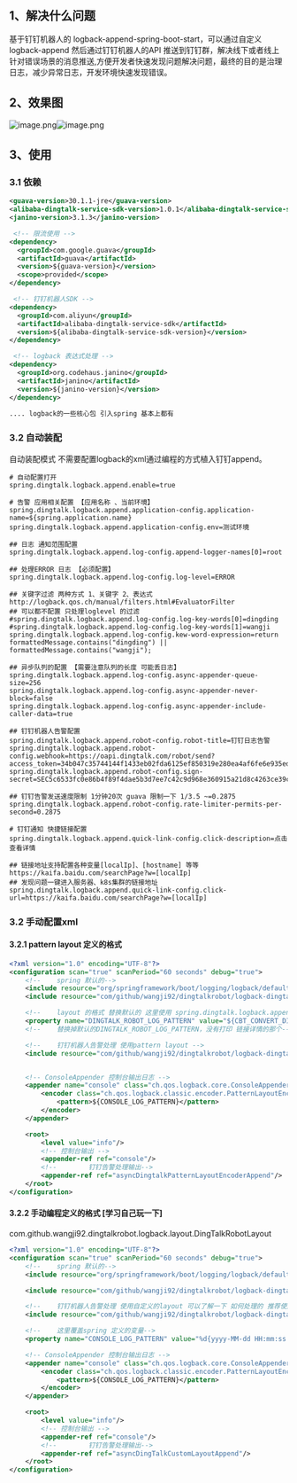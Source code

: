 ## 1、解决什么问题
基于钉钉机器人的 logback-append-spring-boot-start，可以通过自定义 logback-append 然后通过钉钉机器人的API 推送到钉钉群，解决线下或者线上 针对错误场景的消息推送,方便开发者快速发现问题解决问题，最终的目的是治理日志，减少异常日志，开发环境快速发现错误。
## 2、效果图
![image.png](https://cdn.nlark.com/yuque/0/2021/png/171220/1618933321858-9ac5de6b-73da-4af6-98c7-bb521514a939.png#clientId=u89e52154-1e75-4&from=paste&height=286&id=uac5f17fb&margin=%5Bobject%20Object%5D&name=image.png&originHeight=571&originWidth=491&originalType=binary&size=72812&status=done&style=none&taskId=u5ef3995d-4536-41ef-8e74-37ccdca8605&width=245.5)![image.png](https://cdn.nlark.com/yuque/0/2021/png/171220/1618933337682-c6e3b4b8-5d53-4bc4-8017-47f94c5f07b3.png#clientId=u89e52154-1e75-4&from=paste&height=276&id=ua757968d&margin=%5Bobject%20Object%5D&name=image.png&originHeight=552&originWidth=408&originalType=binary&size=119640&status=done&style=none&taskId=uacc63e92-0820-4fbf-aa6f-22e12250631&width=204)
## 3、使用
### 3.1 依赖 
```xml
<guava-version>30.1.1-jre</guava-version>
<alibaba-dingtalk-service-sdk-version>1.0.1</alibaba-dingtalk-service-sdk-version>
<janino-version>3.1.3</janino-version>

 <!-- 限流使用 -->
<dependency>
  <groupId>com.google.guava</groupId>
  <artifactId>guava</artifactId>
  <version>${guava-version}</version>
  <scope>provided</scope>
</dependency>

 <!-- 钉钉机器人SDK -->
<dependency>
  <groupId>com.aliyun</groupId>
  <artifactId>alibaba-dingtalk-service-sdk</artifactId>
  <version>${alibaba-dingtalk-service-sdk-version}</version>
</dependency>

 <!-- logback 表达式处理 -->
<dependency>
  <groupId>org.codehaus.janino</groupId>
  <artifactId>janino</artifactId>
  <version>${janino-version}</version>
</dependency>

.... logback的一些核心包 引入spring 基本上都有
```
### 3.2 自动装配
自动装配模式 不需要配置logback的xml通过编程的方式植入钉钉append。
```
# 自动配置打开 
spring.dingtalk.logback.append.enable=true

# 告警 应用相关配置 【应用名称 、当前环境】
spring.dingtalk.logback.append.application-config.application-name=${spring.application.name}
spring.dingtalk.logback.append.application-config.env=测试环境

## 日志 通知范围配置 
spring.dingtalk.logback.append.log-config.append-logger-names[0]=root

## 处理ERROR 日志 【必须配置】
spring.dingtalk.logback.append.log-config.log-level=ERROR

## 关键字过滤 两种方式 1、关键字 2、表达式 http://logback.qos.ch/manual/filters.html#EvaluatorFilter
## 可以都不配置 只处理loglevel 的过滤
#spring.dingtalk.logback.append.log-config.log-key-words[0]=dingding
#spring.dingtalk.logback.append.log-config.log-key-words[1]=wangji
spring.dingtalk.logback.append.log-config.kew-word-expression=return  formattedMessage.contains("dingding") ||  formattedMessage.contains("wangji");

## 异步队列的配置 【需要注意队列的长度 可能丢日志】
spring.dingtalk.logback.append.log-config.async-appender-queue-size=256
spring.dingtalk.logback.append.log-config.async-appender-never-block=false
spring.dingtalk.logback.append.log-config.async-appender-include-caller-data=true

## 钉钉机器人告警配置 
spring.dingtalk.logback.append.robot-config.robot-title=钉钉日志告警
spring.dingtalk.logback.append.robot-config.webhook=https://oapi.dingtalk.com/robot/send?access_token=34b047c35744144f1433eb02fda6125ef850319e280ea4af6fe6e935ed7847df
spring.dingtalk.logback.append.robot-config.sign-secret=SEC5c6533fc0e86b4f89f4dae5b3d7ee7c42c9d968e360915a21d8c4263ce39c9ca

## 钉钉告警发送速度限制 1分钟20次 guava 限制一下 1/3.5 ~=0.2875
spring.dingtalk.logback.append.robot-config.rate-limiter-permits-per-second=0.2875

# 钉钉通知 快捷链接配置
spring.dingtalk.logback.append.quick-link-config.click-description=点击查看详情

## 链接地址支持配置各种变量[localIp]、[hostname] 等等 https://kaifa.baidu.com/searchPage?w=[localIp]
## 发现问题一键进入服务器、k8s集群的链接地址
spring.dingtalk.logback.append.quick-link-config.click-url=https://kaifa.baidu.com/searchPage?w=[localIp]
```


### 3.2 手动配置xml
#### 3.2.1  pattern layout 定义的格式
```xml
<?xml version="1.0" encoding="UTF-8"?>
<configuration scan="true" scanPeriod="60 seconds" debug="true">
    <!--    spring 默认的-->
    <include resource="org/springframework/boot/logging/logback/defaults.xml"/>
    <include resource="com/github/wangji92/dingtalkrobot/logback-dingtalk-robot-base.xml"/>

    <!--    layout 的格式 替换默认的 这里使用 spring.dingtalk.logback.append.quick-link-config.click-url=https://kaifa.baidu.com/searchPage?w=[localIp] 动态的配置 可以跟进需求 修改为hostname、app 等等变量-->
    <property name="DINGTALK_ROBOT_LOG_PATTERN" value="${CBT_CONVERT_DINGTALK_ROBOT_LOG_PATTERN}"/>
    <!--    替换掉默认的DINGTALK_ROBOT_LOG_PATTERN，没有打印 链接详情的那个-->

    <!--    钉钉机器人告警处理 使用pattern layout -->
    <include resource="com/github/wangji92/dingtalkrobot/logback-dingtalk-robot-pattern-layout.xml"/>


    <!-- ConsoleAppender 控制台输出日志 -->
    <appender name="console" class="ch.qos.logback.core.ConsoleAppender">
        <encoder class="ch.qos.logback.classic.encoder.PatternLayoutEncoder">
            <pattern>${CONSOLE_LOG_PATTERN}</pattern>
        </encoder>
    </appender>

    <root>
        <level value="info"/>
        <!-- 控制台输出 -->
        <appender-ref ref="console"/>
        <!--        钉钉告警处理输出-->
        <appender-ref ref="asyncDingtalkPatternLayoutEncoderAppend"/>
    </root>
</configuration>
```
#### 3.2.2  手动编程定义的格式 [学习自己玩一下]
com.github.wangji92.dingtalkrobot.logback.layout.DingTalkRobotLayout
```xml
<?xml version="1.0" encoding="UTF-8"?>
<configuration scan="true" scanPeriod="60 seconds" debug="true">
    <!--    spring 默认的-->
    <include resource="org/springframework/boot/logging/logback/defaults.xml"/>

    <include resource="com/github/wangji92/dingtalkrobot/logback-dingtalk-robot-base.xml"/>

    <!--    钉钉机器人告警处理 使用自定义的layout 可以了解一下 如何处理的 推荐使用 pattern-layout 更加灵活-->
    <include resource="com/github/wangji92/dingtalkrobot/logback-dingtalk-robot-custom-layout.xml"/>

    <!--    这里覆盖spring 定义的变量-->
    <property name="CONSOLE_LOG_PATTERN" value="%d{yyyy-MM-dd HH:mm:ss.SSS} %-5level %logger - %msg%n"/>

    <!-- ConsoleAppender 控制台输出日志 -->
    <appender name="console" class="ch.qos.logback.core.ConsoleAppender">
        <encoder class="ch.qos.logback.classic.encoder.PatternLayoutEncoder">
            <pattern>${CONSOLE_LOG_PATTERN}</pattern>
        </encoder>
    </appender>

    <root>
        <level value="info"/>
        <!-- 控制台输出 -->
        <appender-ref ref="console"/>
        <!--        钉钉告警处理输出-->
        <appender-ref ref="asyncDingTalkCustomLayoutAppend"/>
    </root>
</configuration>
```


